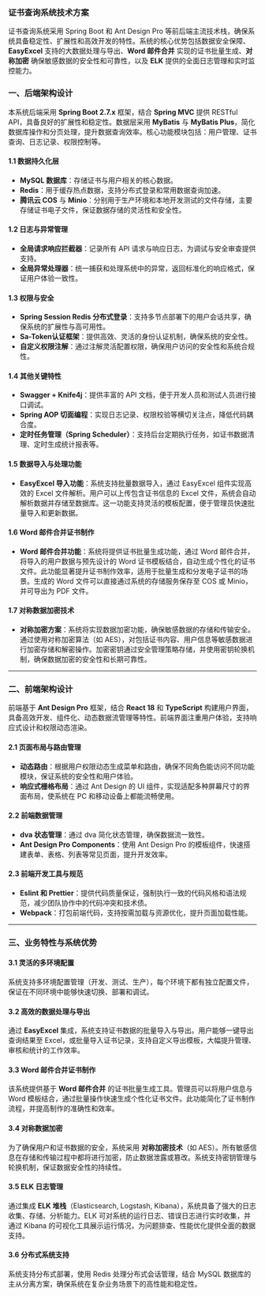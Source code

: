 ### 证书查询系统技术方案

证书查询系统采用 Spring Boot 和 Ant Design Pro 等前后端主流技术栈，确保系统具备稳定性、扩展性和高效开发的特性。系统的核心优势包括数据安全保障、**EasyExcel** 支持的大数据处理与导出、**Word 邮件合并** 实现的证书批量生成、**对称加密** 确保敏感数据的安全性和可靠性，以及 **ELK** 提供的全面日志管理和实时监控能力。

### 一、后端架构设计

本系统后端采用 **Spring Boot 2.7.x** 框架，结合 **Spring MVC** 提供 RESTful API，具备良好的扩展性和稳定性。数据层采用 **MyBatis** 与 **MyBatis Plus**，简化数据库操作和分页处理，提升数据查询效率。核心功能模块包括：用户管理、证书查询、日志记录、权限控制等。

#### 1.1 数据持久化层

- **MySQL 数据库**：存储证书与用户相关的核心数据。
- **Redis**：用于缓存热点数据，支持分布式登录和常用数据查询加速。
- **腾讯云 COS** 与 **Minio**：分别用于生产环境和本地开发测试的文件存储，主要存储证书电子文件，保证数据存储的灵活性和安全性。

#### 1.2 日志与异常管理

- **全局请求响应拦截器**：记录所有 API 请求与响应日志，为调试与安全审查提供支持。
- **全局异常处理器**：统一捕获和处理系统中的异常，返回标准化的响应格式，保证用户体验一致性。

#### 1.3 权限与安全

- **Spring Session Redis 分布式登录**：支持多节点部署下的用户会话共享，确保系统的扩展性与高可用性。
- **Sa-Token认证框架**：提供高效、灵活的身份认证机制，确保系统的安全性。
- **自定义权限注解**：通过注解灵活配置权限，确保用户访问的安全性和系统合规性。

#### 1.4 其他关键特性

- **Swagger + Knife4j**：提供丰富的 API 文档，便于开发人员和测试人员进行接口调试。
- **Spring AOP 切面编程**：实现日志记录、权限校验等横切关注点，降低代码耦合度。
- **定时任务管理（Spring Scheduler）**：支持后台定期执行任务，如证书数据清理、定时生成统计报表等。

#### 1.5 数据导入与处理功能

- **EasyExcel 导入功能**：系统支持批量数据导入，通过 EasyExcel 组件实现高效的 Excel 文件解析。用户可以上传包含证书信息的 Excel 文件，系统会自动解析数据并存储至数据库。这一功能支持灵活的模板配置，便于管理员快速批量导入和更新数据。

#### 1.6 Word 邮件合并证书制作

- **Word 邮件合并功能**：系统将提供证书批量生成功能，通过 Word 邮件合并，将导入的用户数据与预先设计的 Word 证书模板结合，自动生成个性化的证书文件。此功能显著提升证书制作效率，适用于批量生成和分发电子证书的场景。生成的 Word 文件可以直接通过系统的存储服务保存至 COS 或 Minio，并可导出为 PDF 文件。

#### 1.7 对称数据加密技术

- **对称加密方案**：系统将实现数据加密功能，确保敏感数据的存储和传输安全。通过使用对称加密算法（如 AES），对包括证书内容、用户信息等敏感数据进行加密存储和解密操作。加密密钥通过安全管理策略存储，并使用密钥轮换机制，确保数据加密的安全性和长期可靠性。

------

### 二、前端架构设计

前端基于 **Ant Design Pro** 框架，结合 **React 18** 和 **TypeScript** 构建用户界面，具备高效开发、组件化、动态数据流管理等特性。前端界面注重用户体验，支持响应式设计和权限动态渲染。

#### 2.1 页面布局与路由管理

- **动态路由**：根据用户权限动态生成菜单和路由，确保不同角色能访问不同功能模块，保证系统的安全性和用户体验。
- **响应式栅格布局**：通过 Ant Design 的 UI 组件，实现适配多种屏幕尺寸的界面布局，使系统在 PC 和移动设备上都能流畅使用。

#### 2.2 前端数据管理

- **dva 状态管理**：通过 dva 简化状态管理，确保数据流一致性。
- **Ant Design Pro Components**：使用 Ant Design Pro 的模板组件，快速搭建表单、表格、列表等常见页面，提升开发效率。

#### 2.3 前端开发工具与规范

- **Eslint 和 Prettier**：提供代码质量保证，强制执行一致的代码风格和语法规范，减少团队协作中的代码冲突和技术债。
- **Webpack**：打包前端代码，支持按需加载与资源优化，提升页面加载性能。

------

### 三、业务特性与系统优势

#### 3.1 灵活的多环境配置

系统支持多环境配置管理（开发、测试、生产），每个环境下都有独立配置文件，保证在不同环境中能够快速切换、部署和调试。

#### 3.2 高效的数据处理与导出

通过 **EasyExcel** 集成，系统支持证书数据的批量导入与导出。用户能够一键导出查询结果至 Excel，或批量导入证书记录，支持自定义导出模板，大幅提升管理、审核和统计的工作效率。

#### 3.3 Word 邮件合并证书制作

该系统提供基于 **Word 邮件合并** 的证书批量生成工具。管理员可以将用户信息与 Word 模板结合，通过批量操作快速生成个性化证书文件。此功能简化了证书制作流程，并提高制作的准确性和效率。

#### 3.4 对称数据加密

为了确保用户和证书数据的安全，系统采用 **对称加密技术**（如 AES）。所有敏感信息在存储和传输过程中都将进行加密，防止数据泄露或篡改。系统支持密钥管理与轮换机制，保证数据安全性的持续性。

#### 3.5 ELK 日志管理

通过集成 **ELK 堆栈**（Elasticsearch, Logstash, Kibana），系统具备了强大的日志收集、存储、分析能力。ELK 可对系统的运行日志、错误日志进行实时收集，并通过 Kibana 的可视化工具展示运行情况，为问题排查、性能优化提供全面的数据支持。

#### 3.6 分布式系统支持

系统支持分布式部署，使用 Redis 处理分布式会话管理，结合 MySQL 数据库的主从分离方案，确保系统在复杂业务场景下的高性能和稳定性。